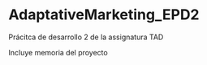 # AdaptativeMarketing_EPD2
Prácitca de desarrollo 2 de la assignatura TAD

Incluye memoria del proyecto

